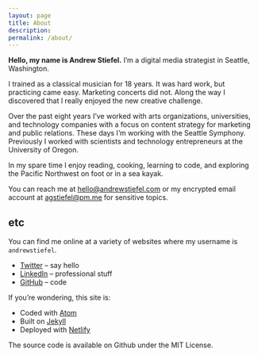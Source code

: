 ```yaml
---
layout: page
title: About
description:
permalink: /about/
---
```


**Hello, my name is Andrew Stiefel.** I’m a digital media strategist in Seattle, Washington.

I trained as a classical musician for 18 years. It was hard work, but practicing came easy. Marketing concerts did not. Along the way I discovered that I really enjoyed the new creative challenge.

Over the past eight years I’ve worked with arts organizations, universities, and technology companies with a focus on content strategy for marketing and public relations. These days I’m working with the Seattle Symphony. Previously I worked with scientists and technology entrepreneurs at the University of Oregon.

In my spare time I enjoy reading, cooking, learning to code, and exploring the Pacific Northwest on foot or in a sea kayak.

You can reach me at [hello@andrewstiefel.com](mailto:hello@andrewstiefel.com) or my encrypted email account at [agstiefel@pm.me](mailto:agstiefel@pm.me) for sensitive topics.

## etc

You can find me online at a variety of websites where my username is `andrewstiefel`.

* [Twitter](https://twitter.com/andrewstiefel) – say hello
* [LinkedIn](https://www.linkedin.com/in/andrewstiefel/) – professional stuff
* [GitHub](https://github.com/andrewstiefel) – code

If you’re wondering, this site is:

* Coded with [Atom](https://atom.io/)
* Built on [Jekyll](https://jekyllrb.com/)
* Deployed with [Netlify](https://www.netlify.com/)

The source code is available on Github under the MIT License.
